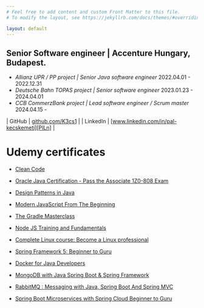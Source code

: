 ```yaml
---
# Feel free to add content and custom Front Matter to this file.
# To modify the layout, see https://jekyllrb.com/docs/themes/#overriding-theme-defaults

layout: default
---
```


## Senior Software engineer | Accenture Hungary, Budapest.
- *Allianz UPR / PP project | Senior Java software engineer* 2022.04.01 - 2022.12.31
- *Deutsche Bahn TOPAS project | Senior software engineer* 2023.01.23 - 2024.04.01
- *CCB CommerzBank project | Lead software engineer / Scrum master* 2024.04.15 -

| GitHub | [github.com/K3cs1][PlGh] |
| LinkedIn | [www.linkedin.com/in/pal-kecskemeti][PlLn] |

# Udemy certificates #
- [Clean Code][UcCc]
- [Oracle Java Certification - Pass the Associate 1Z0-808 Exam][UcOj]
- [Design Patterns in Java][UcDj]
- [Modern JavaScript From The Beginning][UcMj]
- [The Gradle Masterclass][UcGm]
- [Node JS Training and Fundamentals][UcNj]
- [Complete Linux course: Become a Linux professional][UcCl]
- [Spring Framework 5: Beginner to Guru][UcSf]
- [Docker for Java Developers][UcDo]
- [MongoDB with Java Spring Boot & Spring Framework][UcMs]
- [RabbitMQ : Messaging with Java, Spring Boot And Spring MVC][UcRs]
- [Spring Boot Microservices with Spring Cloud Beginner to Guru][UcRt]

   [PlGh]: <https://github.com/K3cs1>
   [PlLn]: <https://www.linkedin.com/in/pal-kecskemeti>
   [UcCc]: <https://www.udemy.com/certificate/UC-cfedefdd-bc19-4f54-981b-0552195c1c05>
   [UcOj]: <https://www.udemy.com/certificate/UC-TANPMHZ9>
   [UcDj]: <https://www.udemy.com/certificate/UC-bf064959-763d-4443-a9b9-afb8b6b8a1b7>
   [UcMj]: <https://www.udemy.com/certificate/UC-RXDT9YJZ>
   [UcGm]: <https://www.udemy.com/certificate/UC-ANWORGW4>
   [UcNj]: <https://www.udemy.com/certificate/UC-PKCCUIDO>
   [UcCl]: <https://www.udemy.com/certificate/UC-f5cf7cb9-0106-4449-853f-2cd0c7ee98fc>
   [UcSf]: <https://www.udemy.com/certificate/UC-CLR1TS82>
   [UcDo]: <https://www.udemy.com/certificate/UC-HM4Z2JUQ>
   [UcMs]: <https://www.udemy.com/certificate/UC-3a7d6404-5145-4197-b800-87bfd55930f4>
   [UcRs]: <https://www.udemy.com/certificate/UC-5b0da720-9198-4e4e-b485-848b723f5a0b>
   [UcRt]: <https://www.udemy.com/certificate/UC-3cd1eb3f-fada-4169-998e-a18291dea396>
  
